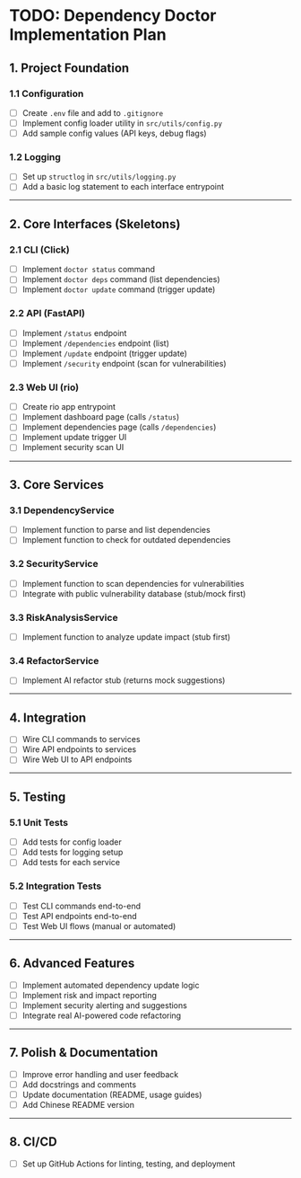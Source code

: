 # TODO: Dependency Doctor Implementation Plan

## 1. Project Foundation

### 1.1 Configuration
- [ ] Create `.env` file and add to `.gitignore`
- [ ] Implement config loader utility in `src/utils/config.py`
- [ ] Add sample config values (API keys, debug flags)

### 1.2 Logging
- [ ] Set up `structlog` in `src/utils/logging.py`
- [ ] Add a basic log statement to each interface entrypoint

---

## 2. Core Interfaces (Skeletons)

### 2.1 CLI (Click)
- [ ] Implement `doctor status` command
- [ ] Implement `doctor deps` command (list dependencies)
- [ ] Implement `doctor update` command (trigger update)

### 2.2 API (FastAPI)
- [ ] Implement `/status` endpoint
- [ ] Implement `/dependencies` endpoint (list)
- [ ] Implement `/update` endpoint (trigger update)
- [ ] Implement `/security` endpoint (scan for vulnerabilities)

### 2.3 Web UI (rio)
- [ ] Create rio app entrypoint
- [ ] Implement dashboard page (calls `/status`)
- [ ] Implement dependencies page (calls `/dependencies`)
- [ ] Implement update trigger UI
- [ ] Implement security scan UI

---

## 3. Core Services

### 3.1 DependencyService
- [ ] Implement function to parse and list dependencies
- [ ] Implement function to check for outdated dependencies

### 3.2 SecurityService
- [ ] Implement function to scan dependencies for vulnerabilities
- [ ] Integrate with public vulnerability database (stub/mock first)

### 3.3 RiskAnalysisService
- [ ] Implement function to analyze update impact (stub first)

### 3.4 RefactorService
- [ ] Implement AI refactor stub (returns mock suggestions)

---

## 4. Integration

- [ ] Wire CLI commands to services
- [ ] Wire API endpoints to services
- [ ] Wire Web UI to API endpoints

---

## 5. Testing

### 5.1 Unit Tests
- [ ] Add tests for config loader
- [ ] Add tests for logging setup
- [ ] Add tests for each service

### 5.2 Integration Tests
- [ ] Test CLI commands end-to-end
- [ ] Test API endpoints end-to-end
- [ ] Test Web UI flows (manual or automated)

---

## 6. Advanced Features

- [ ] Implement automated dependency update logic
- [ ] Implement risk and impact reporting
- [ ] Implement security alerting and suggestions
- [ ] Integrate real AI-powered code refactoring

---

## 7. Polish & Documentation

- [ ] Improve error handling and user feedback
- [ ] Add docstrings and comments
- [ ] Update documentation (README, usage guides)
- [ ] Add Chinese README version

---

## 8. CI/CD

- [ ] Set up GitHub Actions for linting, testing, and deployment 